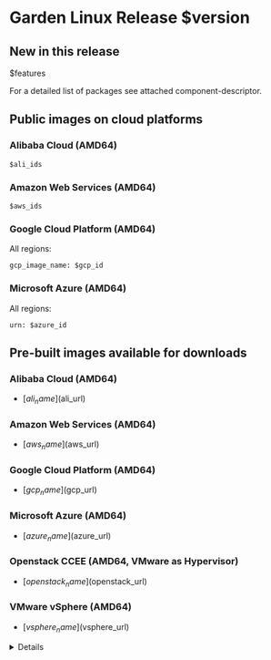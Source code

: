 # Garden Linux Release $version

## New in this release
$features

For a detailed list of packages see attached component-descriptor.

## Public images on cloud platforms

### Alibaba Cloud (AMD64)

```
$ali_ids
```

###  Amazon Web Services (AMD64)

```
$aws_ids
```

### Google Cloud Platform (AMD64)

All regions:

```
gcp_image_name: $gcp_id
```

### Microsoft Azure (AMD64)

All regions:

```
urn: $azure_id
```

## Pre-built images available for downloads

### Alibaba Cloud (AMD64)
* [$ali_name]($ali_url)

###  Amazon Web Services (AMD64)
* [$aws_name]($aws_url)

### Google Cloud Platform (AMD64)
* [$gcp_name]($gcp_url)

### Microsoft Azure (AMD64)
* [$azure_name]($azure_url)

### Openstack CCEE (AMD64, VMware as Hypervisor)
* [$openstack_name]($openstack_url)

### VMware vSphere (AMD64)
* [$vsphere_name]($vsphere_url)

<details>

## How to import images to public Cloud Providers

- Alibaba Cloud
    - [Import custom images](https://www.alibabacloud.com/help/doc-detail/25464.htm) to Alibaba Cloud

- AWS
    - [Importing an Image into Your Device as an Amazon EC2 AMI](https://docs.aws.amazon.com/snowball/latest/developer-guide/ec2-ami-import-cli.html)
    - recommended `aws` command with parameters:
      ```shell
      aws ec2 register-image --name gardenlinux --description "Garden Linux" --architecture x86_64 --root-device-name /dev/xvda --virtualization-type hvm --ena-support --block-device-mapping "DeviceName=/dev/xvda,Ebs={DeleteOnTermination=True,SnapshotId=<your snapshot ID from snapshot import>,VolumeType=gp3}"
      ```

- Google Cloud Platform
    - [Importing a bootable virtual disk](https://cloud.google.com/compute/docs/import/importing-virtual-disks#bootable) to GCP

- Microsoft Azure
    - [Bringing and creating Linux images in Azure](https://docs.microsoft.com/en-us/azure/virtual-machines/linux/imaging)

</details>
